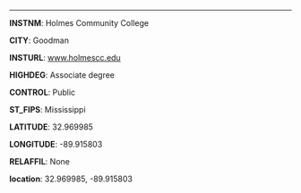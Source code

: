
---
**INSTNM**: Holmes Community College

**CITY**: Goodman

**INSTURL**: www.holmescc.edu

**HIGHDEG**: Associate degree

**CONTROL**: Public

**ST_FIPS**: Mississippi

**LATITUDE**: 32.969985

**LONGITUDE**: -89.915803

**RELAFFIL**: None

**location**: 32.969985, -89.915803